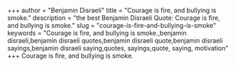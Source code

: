 +++
author = "Benjamin Disraeli"
title = "Courage is fire, and bullying is smoke."
description = "the best Benjamin Disraeli Quote: Courage is fire, and bullying is smoke."
slug = "courage-is-fire-and-bullying-is-smoke"
keywords = "Courage is fire, and bullying is smoke.,benjamin disraeli,benjamin disraeli quotes,benjamin disraeli quote,benjamin disraeli sayings,benjamin disraeli saying,quotes, sayings,quote, saying, motivation"
+++
Courage is fire, and bullying is smoke.
